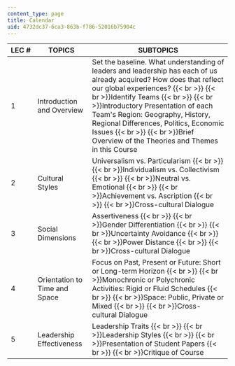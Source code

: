 ```yaml
---
content_type: page
title: Calendar
uid: 4732dc37-6ca3-863b-f786-52016b75904c
---
```


| LEC # | TOPICS | SUBTOPICS |
| --- | --- | --- |
| 1 | Introduction and Overview | Set the baseline. What understanding of leaders and leadership has each of us already acquired? How does that reflect our global experiences?  {{< br >}}  {{< br >}}Identify Teams  {{< br >}}  {{< br >}}Introductory Presentation of each Team's Region: Geography, History, Regional Differences, Politics, Economic Issues  {{< br >}}  {{< br >}}Brief Overview of the Theories and Themes in this Course |
| 2 | Cultural Styles | Universalism vs. Particularism  {{< br >}}  {{< br >}}Individualism vs. Collectivism  {{< br >}}  {{< br >}}Neutral vs. Emotional  {{< br >}}  {{< br >}}Achievement vs. Ascription  {{< br >}}  {{< br >}}Cross-cultural Dialogue |
| 3 | Social Dimensions | Assertiveness  {{< br >}}  {{< br >}}Gender Differentiation  {{< br >}}  {{< br >}}Uncertainty Avoidance  {{< br >}}  {{< br >}}Power Distance  {{< br >}}  {{< br >}}Cross-cultural Dialogue |
| 4 | Orientation to Time and Space | Focus on Past, Present or Future: Short or Long-term Horizon  {{< br >}}  {{< br >}}Monochronic or Polychronic Activities: Rigid or Fluid Schedules  {{< br >}}  {{< br >}}Space: Public, Private or Mixed  {{< br >}}  {{< br >}}Cross-cultural Dialogue |
| 5 | Leadership Effectiveness | Leadership Traits  {{< br >}}  {{< br >}}Leadership Styles  {{< br >}}  {{< br >}}Presentation of Student Papers  {{< br >}}  {{< br >}}Critique of Course
